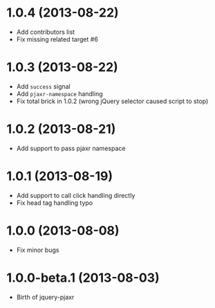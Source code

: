 # 1.0.4 (2013-08-22)

* Add contributors list
* Fix missing related target #6

# 1.0.3 (2013-08-22)

* Add `success` signal
* Add `pjaxr-namespace` handling
* Fix total brick in 1.0.2 (wrong jQuery selector caused script to stop)

# 1.0.2 (2013-08-21)

* Add support to pass pjaxr namespace

# 1.0.1 (2013-08-19)

* Add support to call click handling directly
* Fix head tag handling typo

# 1.0.0 (2013-08-08)

* Fix minor bugs

# 1.0.0-beta.1 (2013-08-03)

* Birth of jquery-pjaxr
